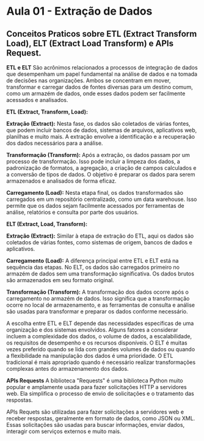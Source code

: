 # Aula 01 - Extração de Dados
## Conceitos Praticos sobre ETL (Extract Transform Load), ELT (Extract Load Transform) e APIs Request.

**ETL e ELT**
São acrônimos relacionados a processos de integração de dados que desempenham um papel fundamental na análise de dados e na tomada de decisões nas organizações. Ambos se concentram em mover, transformar e carregar dados de fontes diversas para um destino comum, como um armazém de dados, onde esses dados podem ser facilmente acessados e analisados.

**ETL (Extract, Transform, Load):**

**Extração (Extract):** Nesta fase, os dados são coletados de várias fontes, que podem incluir bancos de dados, sistemas de arquivos, aplicativos web, planilhas e muito mais. A extração envolve a identificação e a recuperação dos dados necessários para a análise.

**Transformação (Transform):** Após a extração, os dados passam por um processo de transformação. Isso pode incluir a limpeza dos dados, a padronização de formatos, a agregação, a criação de campos calculados e a conversão de tipos de dados. O objetivo é preparar os dados para serem armazenados e analisados de forma eficaz.

**Carregamento (Load):** Nesta etapa final, os dados transformados são carregados em um repositório centralizado, como um data warehouse. Isso permite que os dados sejam facilmente acessados por ferramentas de análise, relatórios e consulta por parte dos usuários.

**ELT (Extract, Load, Transform):**

**Extração (Extract):** Similar à etapa de extração do ETL, aqui os dados são coletados de várias fontes, como sistemas de origem, bancos de dados e aplicativos.

**Carregamento (Load):** A diferença principal entre ETL e ELT está na sequência das etapas. No ELT, os dados são carregados primeiro no armazém de dados sem uma transformação significativa. Os dados brutos são armazenados em seu formato original.

**Transformação (Transform):** A transformação dos dados ocorre após o carregamento no armazém de dados. Isso significa que a transformação ocorre no local de armazenamento, e as ferramentas de consulta e análise são usadas para transformar e preparar os dados conforme necessário.

A escolha entre ETL e ELT depende das necessidades específicas de uma organização e dos sistemas envolvidos. Alguns fatores a considerar incluem a complexidade dos dados, o volume de dados, a escalabilidade, os requisitos de desempenho e os recursos disponíveis. O ELT é muitas vezes preferido quando se lida com grandes volumes de dados ou quando a flexibilidade na manipulação dos dados é uma prioridade. O ETL tradicional é mais apropriado quando é necessário realizar transformações complexas antes do armazenamento dos dados.


**APIs Requests**
A biblioteca "Requests" é uma biblioteca Python muito popular e amplamente usada para fazer solicitações HTTP a servidores web. Ela simplifica o processo de envio de solicitações e o tratamento das respostas.

APIs Requets são utilizadas para fazer solicitações a servidores web e receber respostas, geralmente em formato de dados, como JSON ou XML. Essas solicitações são usadas para buscar informações, enviar dados, interagir com serviços externos e muito mais.